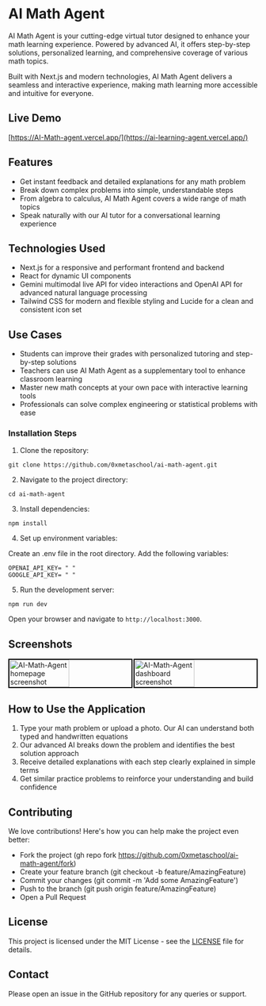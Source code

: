 # AI Math Agent
AI Math Agent is your cutting-edge virtual tutor designed to enhance your math learning experience. Powered by advanced AI, it offers step-by-step solutions, personalized learning, and comprehensive coverage of various math topics. 

Built with Next.js and modern technologies, AI Math Agent delivers a seamless and interactive experience, making math learning more accessible and intuitive for everyone.

## Live Demo

[https://AI-Math-agent.vercel.app/](https://ai-learning-agent.vercel.app/)

## Features

- Get instant feedback and detailed explanations for any math problem
- Break down complex problems into simple, understandable steps
- From algebra to calculus, AI Math Agent covers a wide range of math topics
- Speak naturally with our AI tutor for a conversational learning experience

## Technologies Used

- Next.js for a responsive and performant frontend and backend
- React for dynamic UI components
- Gemini multimodal live API for video interactions and OpenAI API for advanced natural language processing
- Tailwind CSS for modern and flexible styling and Lucide for a clean and consistent icon set

## Use Cases

- Students can improve their grades with personalized tutoring and step-by-step solutions
- Teachers can use AI Math Agent as a supplementary tool to enhance classroom learning
- Master new math concepts at your own pace with interactive learning tools
- Professionals can solve complex engineering or statistical problems with ease

### Installation Steps

1. Clone the repository:
 
```
git clone https://github.com/0xmetaschool/ai-math-agent.git
```

2. Navigate to the project directory:
```
cd ai-math-agent
```

3. Install dependencies:
```
npm install
```

4. Set up environment variables:

Create an .env file in the root directory. Add the following variables:
```
OPENAI_API_KEY= " "
GOOGLE_API_KEY= " "

```

5. Run the development server:
```
npm run dev
```
Open your browser and navigate to `http://localhost:3000`.

## Screenshots

<div style="display: flex; justify-content: space-between;">
  <img src="https://github.com/0xmetaschool/ai-math-agent/blob/main/public/ai-math-agent-homepage.png?raw=true" alt="AI-Math-Agent homepage screenshot" style="width: 49%; border: 2px solid black;" />
  <img src="https://github.com/0xmetaschool/ai-math-agent/blob/main/public/ai-math-agent-dashboard.png?raw=true" alt="AI-Math-Agent dashboard screenshot" style="width: 49%; border: 2px solid black;" />
</div>


## How to Use the Application

1. Type your math problem or upload a photo. Our AI can understand both typed and handwritten equations
2. Our advanced AI breaks down the problem and identifies the best solution approach
3. Receive detailed explanations with each step clearly explained in simple terms
4. Get similar practice problems to reinforce your understanding and build confidence


## Contributing

We love contributions! Here's how you can help make the project even better:

- Fork the project (gh repo fork https://github.com/0xmetaschool/ai-math-agent/fork)
- Create your feature branch (git checkout -b feature/AmazingFeature)
- Commit your changes (git commit -m 'Add some AmazingFeature')
- Push to the branch (git push origin feature/AmazingFeature)
- Open a Pull Request

## License

This project is licensed under the MIT License - see the [LICENSE](https://github.com/0xmetaschool/ai-math-agent/blob/main/LICENSE) file for details.

## Contact

Please open an issue in the GitHub repository for any queries or support.